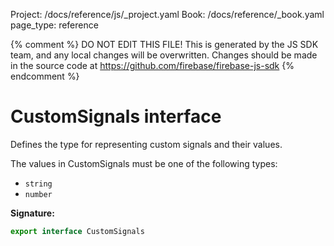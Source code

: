Project: /docs/reference/js/_project.yaml
Book: /docs/reference/_book.yaml
page_type: reference

{% comment %}
DO NOT EDIT THIS FILE!
This is generated by the JS SDK team, and any local changes will be
overwritten. Changes should be made in the source code at
https://github.com/firebase/firebase-js-sdk
{% endcomment %}

# CustomSignals interface
Defines the type for representing custom signals and their values.

<p>The values in CustomSignals must be one of the following types:

<ul> <li><code>string</code> <li><code>number</code> </ul>

<b>Signature:</b>

```typescript
export interface CustomSignals 
```

